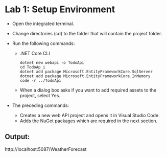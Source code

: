 # Lab 1: Setup Environment
- Open the integrated terminal.
- Change directories (cd) to the folder that will contain the project folder.
- Run the following commands:

    - .NET Core CLI
      ```
      dotnet new webapi -o TodoApi
      cd TodoAp i
      dotnet add package Microsoft.EntityFrameworkCore.SqlServer
      dotnet add package Microsoft.EntityFrameworkCore.InMemory
      code -r ../TodoApi
      ```
  - When a dialog box asks if you want to add required assets to the project, select Yes.
- The preceding commands:
  - Creates a new web API project and opens it in Visual Studio Code.
  - Adds the NuGet packages which are required in the next section.

## Output: 
http://localhost:5087/WeatherForecast
